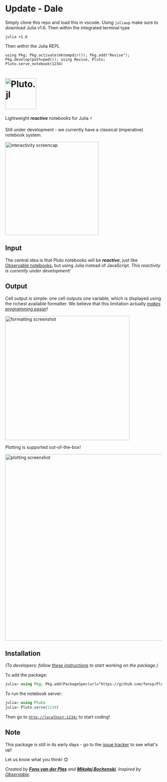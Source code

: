 # Update - Dale
Simply clone this repo and load this in vscode. Using `juliaup` make sure to download Julia v1.6. Then within the integrated terminal type
```
julia +1.6
```
Then within the Julia REPL
```
using Pkg; Pkg.activate(mktempdir()); Pkg.add("Revise"); Pkg.develop(path=pwd()); using Revise, Pluto; Pluto.serve_notebook(1234)
```


<h1><img alt="Pluto.jl" src="http://fonsp.com/img/plutologo1.svg" height=100></h1>

Lightweight ***reactive*** notebooks for Julia ⚡

Still under development - we currently have a classical (imperative) notebook system.

<img alt="interactivity screencap" src="http://fonsp.com/img/saturnreactive.gif" height=300>

## Input

The central idea is that Pluto notebooks will be ***reactive***, just like [Observable notebooks](https://observablehq.com/@observablehq/observables-not-javascript), but using Julia instead of JavaScript. _This reactivity is currently under development!_

## Output
Cell output is simple: one cell outputs one variable, which is displayed using the richest available formatter. We believe that this limitation actually [_makes programming easier_](https://medium.com/@mbostock/a-better-way-to-code-2b1d2876a3a0)!

<img alt="formatting screenshot" src="http://fonsp.com/img/saturnformatting.png" height=400>

Plotting is supported out-of-the-box!

<img alt="plotting screenshot" src="http://fonsp.com/img/saturnplotting.png" height=600>

## Installation

_(To developers: follow [these instructions](https://github.com/fonsp/Pluto.jl/blob/master/dev_instructions.md) to start working on the package.)_

To add the package:
```julia
julia> using Pkg; Pkg.add(PackageSpec(url="https://github.com/fonsp/Pluto.jl"))
```

To run the notebook server:
```julia
julia> using Pluto
julia> Pluto.serve(1234)
```

Then go to [`http://localhost:1234/`](http://localhost:1234/) to start coding!

## Note

This package is still in its early days - go to the [issue tracker](https://github.com/fonsp/Pluto.jl/issues) to see what's up!

Let us know what you think! 😊

_Created by [**Fons van der Plas**](https://github.com/fonsp) and [**Mikołaj Bochenski**](https://github.com/malyvsen). Inspired by [Observable](https://observablehq.com/)._
